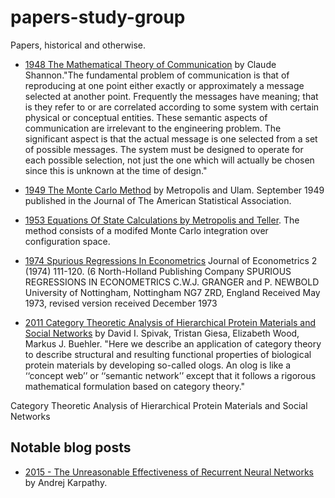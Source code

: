 # papers-study-group
Papers, historical and otherwise.

- [1948 The Mathematical Theory of Communication](./1948-theory-of-communication-shannon.pdf) by Claude Shannon."The fundamental problem of communication is that of reproducing at one point either exactly or approximately
a message selected at another point. Frequently the messages have meaning; that is they refer
to or are correlated according to some system with certain physical or conceptual entities. These semantic
aspects of communication are irrelevant to the engineering problem. The significant aspect is that the actual
message is one selected from a set of possible messages. The system must be designed to operate for each
possible selection, not just the one which will actually be chosen since this is unknown at the time of design."

- [1949 The Monte Carlo Method](./1949-MonteCarlo-MetropolsAndUlam.pdf) by Metropolis and Ulam. September 1949 published in the Journal of The American Statistical Association.

- [1953 Equations Of State Calculations by Metropolis and Teller](./1953-EquationsOfStateCalculations-MetropolisAndTeller.pdf). The method consists of a modifed Monte Carlo integration over configuration space.

- [1974 Spurious Regressions In Econometrics](https://wolfweb.unr.edu/homepage/zal/STAT758/Granger_Newbold_1974.pdf) Journal of Econometrics 2 (1974) 111-120. (6 North-Holland Publishing Company SPURIOUS REGRESSIONS IN ECONOMETRICS C.W.J. GRANGER and P. NEWBOLD University of Nottingham, Nottingham NG7 ZRD, England Received May 1973, revised version received December 1973 

- [2011 Category Theoretic Analysis of Hierarchical Protein Materials and Social Networks](./2011-category-theory-protien-spivak.pdf) by David I. Spivak, Tristan Giesa, Elizabeth Wood, Markus J. Buehler. "Here we describe an application of category theory to describe structural and resulting functional properties of biological protein materials by developing so-called ologs. An olog is like a ‘‘concept web’’ or ‘‘semantic network’’ except that it follows a rigorous mathematical formulation based on category theory."

Category Theoretic Analysis of Hierarchical Protein
Materials and Social Networks

## Notable blog posts
- [2015 - The Unreasonable Effectiveness of Recurrent Neural Networks](http://karpathy.github.io/2015/05/21/rnn-effectiveness/) by Andrej Karpathy.
